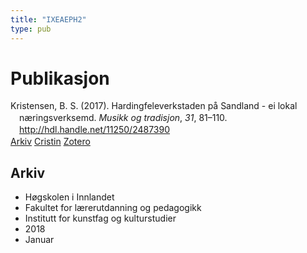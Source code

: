 ```yaml
---
title: "IXEAEPH2"
type: pub
---
```

<h1>Publikasjon</h1>
<article id="csl-bib-container-IXEAEPH2" class="csl-bib-container">
  <div class="csl-bib-body" style="line-height: 1.35; padding-left: 1em; text-indent:-1em;">
  <div class="csl-entry">Kristensen, B. S. (2017). Hardingfeleverkstaden p&#xE5; Sandland - ei lokal n&#xE6;ringsverksemd. <i>Musikk og tradisjon</i>, <i>31</i>, 81&#x2013;110. <a href="http://hdl.handle.net/11250/2487390">http://hdl.handle.net/11250/2487390</a></div>
</div>
  <div class="csl-bib-buttons">
    <a href="#taxonomy-article-IXEAEPH2" class="csl-bib-button">Arkiv</a>
    <a href alt="Cristin URL" class="csl-bib-button">Cristin</a>
    <a href alt="Zotero URL" class="csl-bib-button">Zotero</a>
  </div>
  <div id="csl-bib-meta-container-IXEAEPH2"></div>
</article>
<div id="csl-bib-meta-IXEAEPH2" class="csl-bib-meta">
  <article id="taxonomy-article-IXEAEPH2" class="taxonomy-article">
    <h1>Arkiv</h1>
    <ul>
      <li>Høgskolen i Innlandet</li>
      <li>Fakultet for lærerutdanning og pedagogikk</li>
      <li>Institutt for kunstfag og kulturstudier</li>
      <li>2018</li>
      <li>Januar</li>
    </ul>
  </article>
</div>
